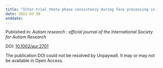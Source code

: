 ```yaml
---
title: "Inter-trial theta phase consistency during face processing in infants is associated with later emerging autism."
date: 2022-03-30
enddate:
---
```


Published in: *Autism research : official journal of the International Society for Autism Research*

DOI: [10.1002/aur.2701](https://doi.org/10.1002/aur.2701)

The publication DOI could not be resolved by Unpaywall. It may or may not be available in Open Access.


